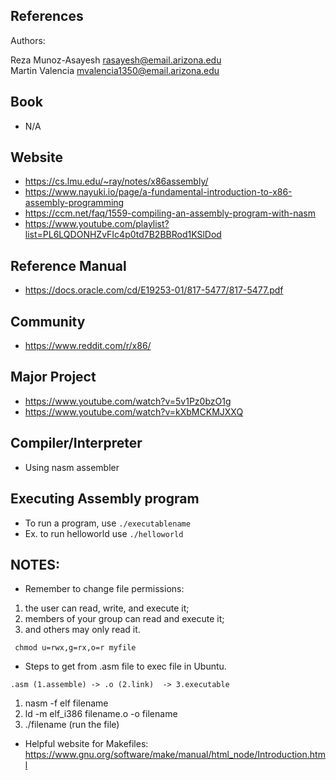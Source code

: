 References
------------

Authors:

Reza Munoz-Asayesh [rasayesh@email.arizona.edu](mailto:rasayesh@email.arizona.edu)  
Martin Valencia    [mvalencia1350@email.arizona.edu](mailto:mvalencia1350@email.arizona.edu)  

## Book
* N/A

## Website
* https://cs.lmu.edu/~ray/notes/x86assembly/
* https://www.nayuki.io/page/a-fundamental-introduction-to-x86-assembly-programming
* https://ccm.net/faq/1559-compiling-an-assembly-program-with-nasm
* https://www.youtube.com/playlist?list=PL6LQDONHZvFIc4p0td7B2BBRod1KSlDod

## Reference Manual
* https://docs.oracle.com/cd/E19253-01/817-5477/817-5477.pdf

## Community
* https://www.reddit.com/r/x86/

## Major Project
* https://www.youtube.com/watch?v=5v1Pz0bzO1g
* https://www.youtube.com/watch?v=kXbMCKMJXXQ

## Compiler/Interpreter 
* Using nasm assembler

## Executing Assembly program
* To run a program, use ```./executablename```
* Ex. to run helloworld use ```./helloworld```

NOTES:
------------
* Remember to change file permissions:
1. the user can read, write, and execute it;
2. members of your group can read and execute it; 
3. and others may only read it.
```
 chmod u=rwx,g=rx,o=r myfile 
```
* Steps to get from .asm file to exec file in Ubuntu. 
```
.asm (1.assemble) -> .o (2.link)  -> 3.executable
```
1. nasm -f elf filename
2. ld -m elf_i386 filename.o -o filename
3. ./filename (run the file)

* Helpful website for Makefiles:
https://www.gnu.org/software/make/manual/html_node/Introduction.html


